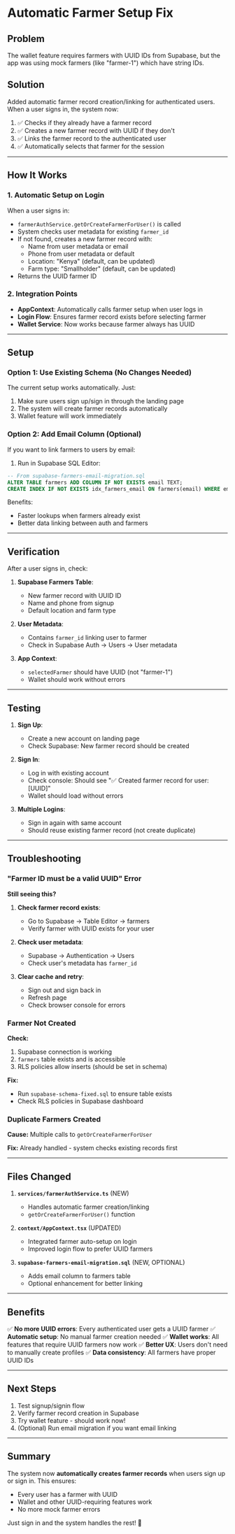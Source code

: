 # Automatic Farmer Setup Fix

## Problem

The wallet feature requires farmers with UUID IDs from Supabase, but the app was using mock farmers (like "farmer-1") which have string IDs.

## Solution

Added automatic farmer record creation/linking for authenticated users. When a user signs in, the system now:

1. ✅ Checks if they already have a farmer record
2. ✅ Creates a new farmer record with UUID if they don't
3. ✅ Links the farmer record to the authenticated user
4. ✅ Automatically selects that farmer for the session

---

## How It Works

### 1. **Automatic Setup on Login**

When a user signs in:
- `farmerAuthService.getOrCreateFarmerForUser()` is called
- System checks user metadata for existing `farmer_id`
- If not found, creates a new farmer record with:
  - Name from user metadata or email
  - Phone from user metadata or default
  - Location: "Kenya" (default, can be updated)
  - Farm type: "Smallholder" (default, can be updated)
- Returns the UUID farmer ID

### 2. **Integration Points**

- **AppContext**: Automatically calls farmer setup when user logs in
- **Login Flow**: Ensures farmer record exists before selecting farmer
- **Wallet Service**: Now works because farmer always has UUID

---

## Setup

### Option 1: Use Existing Schema (No Changes Needed)

The current setup works automatically. Just:
1. Make sure users sign up/sign in through the landing page
2. The system will create farmer records automatically
3. Wallet feature will work immediately

### Option 2: Add Email Column (Optional)

If you want to link farmers to users by email:

1. Run in Supabase SQL Editor:
```sql
-- From supabase-farmers-email-migration.sql
ALTER TABLE farmers ADD COLUMN IF NOT EXISTS email TEXT;
CREATE INDEX IF NOT EXISTS idx_farmers_email ON farmers(email) WHERE email IS NOT NULL;
```

Benefits:
- Faster lookups when farmers already exist
- Better data linking between auth and farmers

---

## Verification

After a user signs in, check:

1. **Supabase Farmers Table**:
   - New farmer record with UUID ID
   - Name and phone from signup
   - Default location and farm type

2. **User Metadata**:
   - Contains `farmer_id` linking user to farmer
   - Check in Supabase Auth → Users → User metadata

3. **App Context**:
   - `selectedFarmer` should have UUID (not "farmer-1")
   - Wallet should work without errors

---

## Testing

1. **Sign Up**:
   - Create a new account on landing page
   - Check Supabase: New farmer record should be created

2. **Sign In**:
   - Log in with existing account
   - Check console: Should see "✅ Created farmer record for user: [UUID]"
   - Wallet should load without errors

3. **Multiple Logins**:
   - Sign in again with same account
   - Should reuse existing farmer record (not create duplicate)

---

## Troubleshooting

### "Farmer ID must be a valid UUID" Error

**Still seeing this?**

1. **Check farmer record exists**:
   - Go to Supabase → Table Editor → farmers
   - Verify farmer with UUID exists for your user

2. **Check user metadata**:
   - Supabase → Authentication → Users
   - Check user's metadata has `farmer_id`

3. **Clear cache and retry**:
   - Sign out and sign back in
   - Refresh page
   - Check browser console for errors

### Farmer Not Created

**Check:**
1. Supabase connection is working
2. `farmers` table exists and is accessible
3. RLS policies allow inserts (should be set in schema)

**Fix:**
- Run `supabase-schema-fixed.sql` to ensure table exists
- Check RLS policies in Supabase dashboard

### Duplicate Farmers Created

**Cause:** Multiple calls to `getOrCreateFarmerForUser`

**Fix:** Already handled - system checks existing records first

---

## Files Changed

1. **`services/farmerAuthService.ts`** (NEW)
   - Handles automatic farmer creation/linking
   - `getOrCreateFarmerForUser()` function

2. **`context/AppContext.tsx`** (UPDATED)
   - Integrated farmer auto-setup on login
   - Improved login flow to prefer UUID farmers

3. **`supabase-farmers-email-migration.sql`** (NEW, OPTIONAL)
   - Adds email column to farmers table
   - Optional enhancement for better linking

---

## Benefits

✅ **No more UUID errors**: Every authenticated user gets a UUID farmer
✅ **Automatic setup**: No manual farmer creation needed
✅ **Wallet works**: All features that require UUID farmers now work
✅ **Better UX**: Users don't need to manually create profiles
✅ **Data consistency**: All farmers have proper UUID IDs

---

## Next Steps

1. Test signup/signin flow
2. Verify farmer record creation in Supabase
3. Try wallet feature - should work now!
4. (Optional) Run email migration if you want email linking

---

## Summary

The system now **automatically creates farmer records** when users sign up or sign in. This ensures:
- Every user has a farmer with UUID
- Wallet and other UUID-requiring features work
- No more mock farmer errors

Just sign in and the system handles the rest! 🚀

